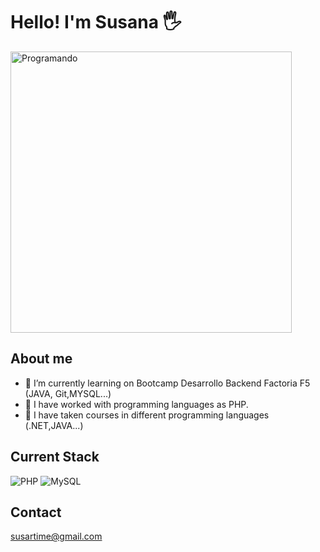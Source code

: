 
# Hello! I'm Susana :raised_hand_with_fingers_splayed:
<picture>
  <img alt="Programando" src="https://cdn.pixabay.com/photo/2024/05/20/13/28/ai-generated-8775234_1280.png" width="450" height="450">
</picture>

## About me

- 🌱 I’m currently learning on Bootcamp Desarrollo Backend Factoria F5 (JAVA, Git,MYSQL...)
- 🔭 I have worked with programming languages as PHP.
- 🔭 I have taken courses in different programming languages (.NET,JAVA...)

## Current Stack
<picture>
  <img alt="PHP" src="">
</picture>

<picture>
  <img alt="MySQL" src="https://api.onedrive.com/v1.0/drives/5cc1aa9195ad361f/items/5CC1AA9195AD361F!28433/thumbnails/0/c726x375/content/mysql.c726x375.png?prefer=noredirect%2Cclosestavailablesize&cb=2024-09-22T15%3A23%3A52.633Z&eh=Scenario%3AOneUp">
</picture>

## Contact
susartime@gmail.com






